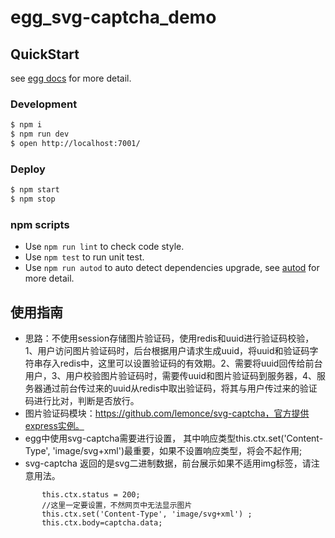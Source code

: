 # egg_svg-captcha_demo



## QuickStart

<!-- add docs here for user -->

see [egg docs][egg] for more detail.

### Development

```bash
$ npm i
$ npm run dev
$ open http://localhost:7001/
```

### Deploy

```bash
$ npm start
$ npm stop
```

### npm scripts

- Use `npm run lint` to check code style.
- Use `npm test` to run unit test.
- Use `npm run autod` to auto detect dependencies upgrade, see [autod](https://www.npmjs.com/package/autod) for more detail.


[egg]: https://eggjs.org

## 使用指南

- 思路：不使用session存储图片验证码，使用redis和uuid进行验证码校验，1、用户访问图片验证码时，后台根据用户请求生成uuid，将uuid和验证码字符串存入redis中，这里可以设置验证码的有效期。2、需要将uuid回传给前台用户，3、用户校验图片验证码时，需要传uuid和图片验证码到服务器，4、服务器通过前台传过来的uuid从redis中取出验证码，将其与用户传过来的验证码进行比对，判断是否放行。
- 图片验证码模块：https://github.com/lemonce/svg-captcha，官方提供express实例。
- egg中使用svg-captcha需要进行设置，  其中响应类型this.ctx.set('Content-Type', 'image/svg+xml')最重要，如果不设置响应类型，将会不起作用;
- svg-captcha 返回的是svg二进制数据，前台展示如果不适用img标签，请注意用法。

```     
       this.ctx.status = 200;
       //这里一定要设置，不然网页中无法显示图片
       this.ctx.set('Content-Type', 'image/svg+xml') ;
       this.ctx.body=captcha.data;
```

